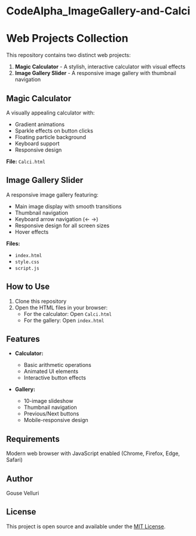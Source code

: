 # CodeAlpha_ImageGallery-and-Calci
# Web Projects Collection

This repository contains two distinct web projects:

1. **Magic Calculator** - A stylish, interactive calculator with visual effects
2. **Image Gallery Slider** - A responsive image gallery with thumbnail navigation

## Magic Calculator

A visually appealing calculator with:
- Gradient animations
- Sparkle effects on button clicks
- Floating particle background
- Keyboard support
- Responsive design

**File:** `Calci.html`

## Image Gallery Slider

A responsive image gallery featuring:
- Main image display with smooth transitions
- Thumbnail navigation
- Keyboard arrow navigation (← →)
- Responsive design for all screen sizes
- Hover effects

**Files:**
- `index.html`
- `style.css`
- `script.js`

## How to Use

1. Clone this repository
2. Open the HTML files in your browser:
   - For the calculator: Open `Calci.html`
   - For the gallery: Open `index.html`

## Features

- **Calculator:**
  - Basic arithmetic operations
  - Animated UI elements
  - Interactive button effects

- **Gallery:**
  - 10-image slideshow
  - Thumbnail navigation
  - Previous/Next buttons
  - Mobile-responsive design

## Requirements

Modern web browser with JavaScript enabled (Chrome, Firefox, Edge, Safari)

## Author
Gouse Velluri

## License

This project is open source and available under the [MIT License](LICENSE).
